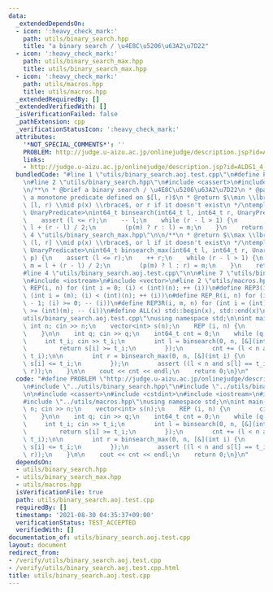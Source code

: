 ```yaml
---
data:
  _extendedDependsOn:
  - icon: ':heavy_check_mark:'
    path: utils/binary_search.hpp
    title: "a binary search / \u4E8C\u5206\u63A2\u7D22"
  - icon: ':heavy_check_mark:'
    path: utils/binary_search_max.hpp
    title: utils/binary_search_max.hpp
  - icon: ':heavy_check_mark:'
    path: utils/macros.hpp
    title: utils/macros.hpp
  _extendedRequiredBy: []
  _extendedVerifiedWith: []
  _isVerificationFailed: false
  _pathExtension: cpp
  _verificationStatusIcon: ':heavy_check_mark:'
  attributes:
    '*NOT_SPECIAL_COMMENTS*': ''
    PROBLEM: http://judge.u-aizu.ac.jp/onlinejudge/description.jsp?id=ALDS1_4_B
    links:
    - http://judge.u-aizu.ac.jp/onlinejudge/description.jsp?id=ALDS1_4_B
  bundledCode: "#line 1 \"utils/binary_search.aoj.test.cpp\"\n#define PROBLEM \"http://judge.u-aizu.ac.jp/onlinejudge/description.jsp?id=ALDS1_4_B\"\
    \n#line 2 \"utils/binary_search.hpp\"\n#include <cassert>\n#include <cstdint>\n\
    \n/**\n * @brief a binary search / \u4E8C\u5206\u63A2\u7D22\n * @param[in] p \
    \ a monotone predicate defined on $[l, r)$\n * @return $\\min \\lbrace x \\in\
    \ [l, r) \\mid p(x) \\rbrace$, or r if it doesn't exist\n */\ntemplate <typename\
    \ UnaryPredicate>\nint64_t binsearch(int64_t l, int64_t r, UnaryPredicate p) {\n\
    \    assert (l <= r);\n    -- l;\n    while (r - l > 1) {\n        int64_t m =\
    \ l + (r - l) / 2;\n        (p(m) ? r : l) = m;\n    }\n    return r;\n}\n#line\
    \ 4 \"utils/binary_search_max.hpp\"\n\n/**\n * @return $\\max \\lbrace x \\in\
    \ (l, r] \\mid p(x) \\rbrace$, or l if it doesn't exist\n */\ntemplate <typename\
    \ UnaryPredicate>\nint64_t binsearch_max(int64_t l, int64_t r, UnaryPredicate\
    \ p) {\n    assert (l <= r);\n    ++ r;\n    while (r - l > 1) {\n        int64_t\
    \ m = l + (r - l) / 2;\n        (p(m) ? l : r) = m;\n    }\n    return l;\n}\n\
    #line 4 \"utils/binary_search.aoj.test.cpp\"\n\n#line 7 \"utils/binary_search.aoj.test.cpp\"\
    \n#include <iostream>\n#include <vector>\n#line 2 \"utils/macros.hpp\"\n#define\
    \ REP(i, n) for (int i = 0; (i) < (int)(n); ++ (i))\n#define REP3(i, m, n) for\
    \ (int i = (m); (i) < (int)(n); ++ (i))\n#define REP_R(i, n) for (int i = (int)(n)\
    \ - 1; (i) >= 0; -- (i))\n#define REP3R(i, m, n) for (int i = (int)(n) - 1; (i)\
    \ >= (int)(m); -- (i))\n#define ALL(x) std::begin(x), std::end(x)\n#line 10 \"\
    utils/binary_search.aoj.test.cpp\"\nusing namespace std;\n\nint main() {\n   \
    \ int n; cin >> n;\n    vector<int> s(n);\n    REP (i, n) {\n        cin >> s[i];\n\
    \    }\n\n    int q; cin >> q;\n    int64_t cnt = 0;\n    while (q --) {\n   \
    \     int t_i; cin >> t_i;\n        int l = binsearch(0, n, [&](int i) {\n   \
    \         return s[i] >= t_i;\n        });\n        cnt += (l < n and s[l] ==\
    \ t_i);\n\n        int r = binsearch_max(0, n, [&](int i) {\n            return\
    \ s[i] <= t_i;\n        });\n        assert ((l < n and s[l] == t_i) == (l <=\
    \ r));\n    }\n\n    cout << cnt << endl;\n    return 0;\n}\n"
  code: "#define PROBLEM \"http://judge.u-aizu.ac.jp/onlinejudge/description.jsp?id=ALDS1_4_B\"\
    \n#include \"../utils/binary_search.hpp\"\n#include \"../utils/binary_search_max.hpp\"\
    \n\n#include <cassert>\n#include <cstdint>\n#include <iostream>\n#include <vector>\n\
    #include \"../utils/macros.hpp\"\nusing namespace std;\n\nint main() {\n    int\
    \ n; cin >> n;\n    vector<int> s(n);\n    REP (i, n) {\n        cin >> s[i];\n\
    \    }\n\n    int q; cin >> q;\n    int64_t cnt = 0;\n    while (q --) {\n   \
    \     int t_i; cin >> t_i;\n        int l = binsearch(0, n, [&](int i) {\n   \
    \         return s[i] >= t_i;\n        });\n        cnt += (l < n and s[l] ==\
    \ t_i);\n\n        int r = binsearch_max(0, n, [&](int i) {\n            return\
    \ s[i] <= t_i;\n        });\n        assert ((l < n and s[l] == t_i) == (l <=\
    \ r));\n    }\n\n    cout << cnt << endl;\n    return 0;\n}\n"
  dependsOn:
  - utils/binary_search.hpp
  - utils/binary_search_max.hpp
  - utils/macros.hpp
  isVerificationFile: true
  path: utils/binary_search.aoj.test.cpp
  requiredBy: []
  timestamp: '2021-08-30 04:35:37+09:00'
  verificationStatus: TEST_ACCEPTED
  verifiedWith: []
documentation_of: utils/binary_search.aoj.test.cpp
layout: document
redirect_from:
- /verify/utils/binary_search.aoj.test.cpp
- /verify/utils/binary_search.aoj.test.cpp.html
title: utils/binary_search.aoj.test.cpp
---
```


